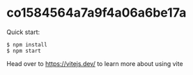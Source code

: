 # co1584564a7a9f4a06a6be17a

Quick start:

```
$ npm install
$ npm start
````

Head over to https://vitejs.dev/ to learn more about using vite
